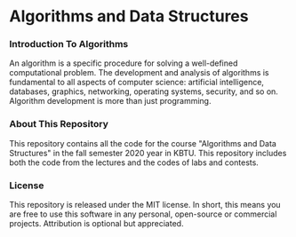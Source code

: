 # Algorithms and Data Structures
### Introduction To Algorithms
An algorithm is a specific procedure for solving a well-defined computational problem. The development and analysis of algorithms is fundamental to all aspects of computer science: artificial intelligence, databases, graphics, networking, operating systems, security, and so on. Algorithm development is more than just programming.
### About This Repository
This repository contains all the code for the course "Algorithms and Data Structures" in the fall semester 2020 year in KBTU. This repository includes both the code from the lectures and the codes of labs and contests.
### License
This repository is released under the MIT license. In short, this means you are free to use this software in any personal, open-source or commercial projects. Attribution is optional but appreciated.